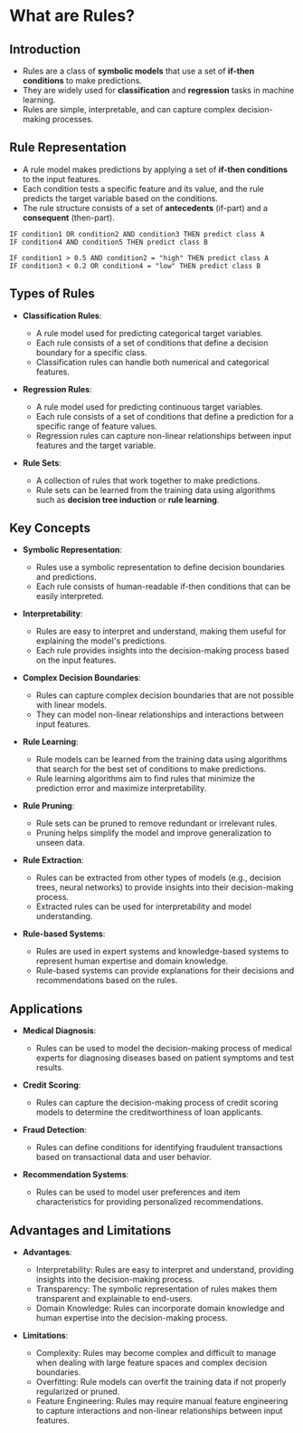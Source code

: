 # What are Rules?

## Introduction

- Rules are a class of **symbolic models** that use a set of **if-then conditions** to make predictions.
- They are widely used for **classification** and **regression** tasks in machine learning.
- Rules are simple, interpretable, and can capture complex decision-making processes.

## Rule Representation

- A rule model makes predictions by applying a set of **if-then conditions** to the input features.
- Each condition tests a specific feature and its value, and the rule predicts the target variable based on the conditions.
- The rule structure consists of a set of **antecedents** (if-part) and a **consequent** (then-part).

```plaintext
IF condition1 OR condition2 AND condition3 THEN predict class A
IF condition4 AND condition5 THEN predict class B

IF condition1 > 0.5 AND condition2 = "high" THEN predict class A
IF condition3 < 0.2 OR condition4 = "low" THEN predict class B
```

## Types of Rules

- **Classification Rules**:
  - A rule model used for predicting categorical target variables.
  - Each rule consists of a set of conditions that define a decision boundary for a specific class.
  - Classification rules can handle both numerical and categorical features.

- **Regression Rules**:
  - A rule model used for predicting continuous target variables.
  - Each rule consists of a set of conditions that define a prediction for a specific range of feature values.
  - Regression rules can capture non-linear relationships between input features and the target variable.

- **Rule Sets**:
  - A collection of rules that work together to make predictions.
  - Rule sets can be learned from the training data using algorithms such as **decision tree induction** or **rule learning**.

## Key Concepts

- **Symbolic Representation**:
  - Rules use a symbolic representation to define decision boundaries and predictions.
  - Each rule consists of human-readable if-then conditions that can be easily interpreted.

- **Interpretability**:
  - Rules are easy to interpret and understand, making them useful for explaining the model's predictions.
  - Each rule provides insights into the decision-making process based on the input features.

- **Complex Decision Boundaries**:
  - Rules can capture complex decision boundaries that are not possible with linear models.
  - They can model non-linear relationships and interactions between input features.

- **Rule Learning**:
  - Rule models can be learned from the training data using algorithms that search for the best set of conditions to make predictions.
  - Rule learning algorithms aim to find rules that minimize the prediction error and maximize interpretability.

- **Rule Pruning**:
  - Rule sets can be pruned to remove redundant or irrelevant rules.
  - Pruning helps simplify the model and improve generalization to unseen data.

- **Rule Extraction**:
  - Rules can be extracted from other types of models (e.g., decision trees, neural networks) to provide insights into their decision-making process.
  - Extracted rules can be used for interpretability and model understanding.

- **Rule-based Systems**:
  - Rules are used in expert systems and knowledge-based systems to represent human expertise and domain knowledge.
  - Rule-based systems can provide explanations for their decisions and recommendations based on the rules.

## Applications

- **Medical Diagnosis**:
  - Rules can be used to model the decision-making process of medical experts for diagnosing diseases based on patient symptoms and test results.

- **Credit Scoring**:
  - Rules can capture the decision-making process of credit scoring models to determine the creditworthiness of loan applicants.

- **Fraud Detection**:
  - Rules can define conditions for identifying fraudulent transactions based on transactional data and user behavior.

- **Recommendation Systems**:
  - Rules can be used to model user preferences and item characteristics for providing personalized recommendations.

## Advantages and Limitations

- **Advantages**:
  - Interpretability: Rules are easy to interpret and understand, providing insights into the decision-making process.
  - Transparency: The symbolic representation of rules makes them transparent and explainable to end-users.
  - Domain Knowledge: Rules can incorporate domain knowledge and human expertise into the decision-making process.

- **Limitations**:

  - Complexity: Rules may become complex and difficult to manage when dealing with large feature spaces and complex decision boundaries.
  - Overfitting: Rule models can overfit the training data if not properly regularized or pruned.
  - Feature Engineering: Rules may require manual feature engineering to capture interactions and non-linear relationships between input features.
